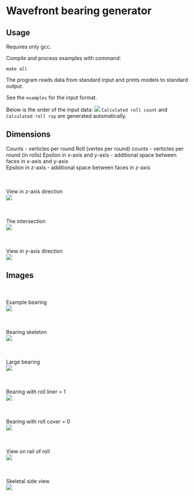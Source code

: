 # Wavefront bearing generator

## Usage

Requires only gcc.

Compile and process examples with command:
```
make all
```

The program reads data from standard input and prints models to standard output.

See the `examples` for the input format.

Below is the order of the input data:
![](doc/screen0.png)
`Calculated roll count` and `Calculated roll ray` are generated automatically.


## Dimensions

Counts - verticles per round
Roll (vertex per round) counts - verticles per round (in rolls)
Epsilon in x-axis and y-axis - additional space between faces in x-axis and y-axis <br>
Epsilon in z-axis - additional space between faces in z-axis


<br><br>View in z-axis direction<br>
![](doc/screen1.png)

<br><br>The intersection<br>
![](doc/screen2.png)

<br><br>View in y-axis direction<br>
![](doc/screen3.png)

## Images

<br><br>Example bearing<br>
![](doc/screen5.png)

<br><br>Bearing skeleton<br>
![](doc/screen4.png)

<br><br>Large bearing<br>
![](doc/screen6.png)

<br><br>Bearing with roll liner = 1<br>
![](doc/screen7.png)

<br><br>Bearing with roll cover = 0<br>
![](doc/screen10.png)

<br><br>View on rail of roll<br>
![](doc/screen8.png)

<br><br>Skeletal side view<br>
![](doc/screen9.png)
